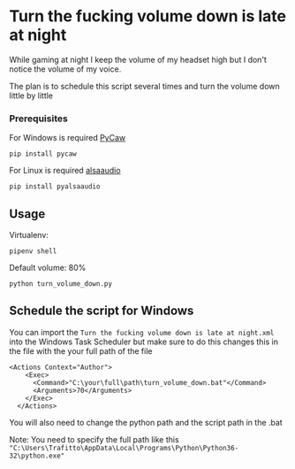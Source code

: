 # Turn the fucking volume down is late at night

While gaming at night I keep the volume of my headset high but I don't notice the volume of my voice.

The plan is to schedule this script several times and turn the volume down little by little

### Prerequisites

For Windows is required [PyCaw](https://github.com/AndreMiras/pycaw)

`pip install pycaw`


For Linux is required [alsaaudio](https://pypi.org/project/pyalsaaudio/)

`pip install pyalsaaudio`


## Usage

Virtualenv:

`pipenv shell`

Default volume: 80%

`python turn_volume_down.py`

## Schedule the script for Windows

You can import the `Turn the fucking volume down is late at night.xml` into the Windows Task Scheduler
but make sure to do this changes this in the file with the your full path of the file

```
<Actions Context="Author">
    <Exec>
      <Command>"C:\your\full\path\turn_volume_down.bat"</Command>
      <Arguments>70</Arguments>
    </Exec>
  </Actions>
```

You will also need to change the python path and the script path in the .bat

Note: You need to specify the full path like this `"C:\Users\Trafitto\AppData\Local\Programs\Python\Python36-32\python.exe"`